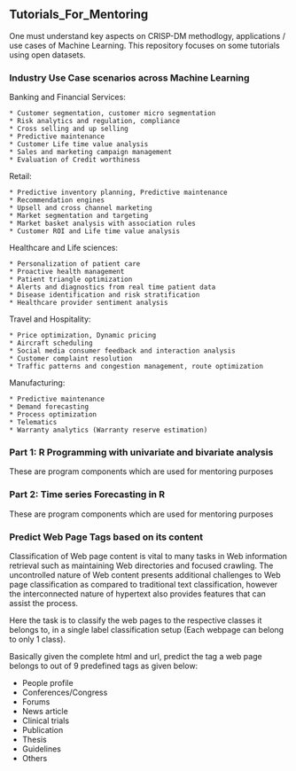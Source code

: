 ## Tutorials_For_Mentoring

One must understand key aspects on CRISP-DM methodlogy, applications / use cases of Machine Learning. This repository focuses on some tutorials using open datasets.

### Industry Use Case scenarios across Machine Learning

Banking and Financial Services:
```
* Customer segmentation, customer micro segmentation
* Risk analytics and regulation, compliance
* Cross selling and up selling
* Predictive maintenance
* Customer Life time value analysis
* Sales and marketing campaign management
* Evaluation of Credit worthiness
```
Retail:
```
* Predictive inventory planning, Predictive maintenance
* Recommendation engines
* Upsell and cross channel marketing
* Market segmentation and targeting
* Market basket analysis with association rules
* Customer ROI and Life time value analysis
```
Healthcare and Life sciences:
```
* Personalization of patient care
* Proactive health management
* Patient triangle optimization
* Alerts and diagnostics from real time patient data
* Disease identification and risk stratification
* Healthcare provider sentiment analysis
```
Travel and Hospitality:
```
* Price optimization, Dynamic pricing
* Aircraft scheduling
* Social media consumer feedback and interaction analysis
* Customer complaint resolution
* Traffic patterns and congestion management, route optimization
```
Manufacturing:
```
* Predictive maintenance
* Demand forecasting
* Process optimization
* Telematics
* Warranty analytics (Warranty reserve estimation)
```

### Part 1: R Programming with univariate and bivariate analysis
These are program components which are used for mentoring purposes

### Part 2: Time series Forecasting in R
These are program components which are used for mentoring purposes

### Predict Web Page Tags based on its content
Classification of Web page content is vital to many tasks in Web information retrieval such as maintaining Web
directories and focused crawling. The uncontrolled nature of Web content presents additional challenges to Web page
classification as compared to traditional text classification, however the interconnected nature of hypertext
also provides features that can assist the process.

Here the task is to classify the web pages to the respective classes it belongs to, in a single label classification
setup (Each webpage can belong to only 1 class).

Basically given the complete html and url, predict the tag a web page belongs to out of 9 predefined tags as given below:

* People profile
* Conferences/Congress
* Forums
* News article
* Clinical trials
* Publication
* Thesis
* Guidelines
* Others

